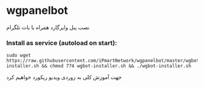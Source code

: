 # wgpanelbot
نصب پنل وایرگارد همراه با بات تلگرام
### Install as service (autoload on start):


```shell
sudo wget https://raw.githubusercontent.com/iPmartNetwork/wgpanelbot/master/wgbot-installer.sh && chmod 774 wgbot-installer.sh && ./wgbot-installer.sh
```
جهت آموزش کلی به زوردی ویدیو ریکورد خواهیم کرد
